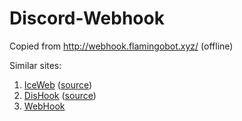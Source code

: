# Discord-Webhook

Copied from http://webhook.flamingobot.xyz/ (offline)

Similar sites: 
1. [IceWeb](https://www.iceposeidon.com/webhook/) ([source](https://github.com/Magnaboy/IceWeb/tree/master/webhook))
2. [DisHook](https://SplitPixl.github.io/DisHook/) ([source](https://github.com/SplitPixl/DisHook))
3. [WebHook](http://webhook.gear.host/)
